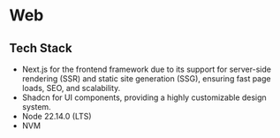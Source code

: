 # Web

## Tech Stack
   - Next.js for the frontend framework due to its support for server-side rendering (SSR) and static site generation (SSG), ensuring fast page loads, SEO, and scalability.
   - Shadcn for UI components, providing a highly customizable design system.
   - Node 22.14.0 (LTS)
   - NVM
